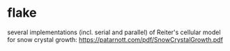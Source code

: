 # flake

several implementations (incl. serial and parallel) of Reiter's cellular model for snow crystal growth: https://patarnott.com/pdf/SnowCrystalGrowth.pdf

